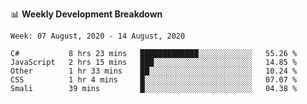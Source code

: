 📊 **Weekly Development Breakdown**
<!--START_SECTION:waka-->
```text
Week: 07 August, 2020 - 14 August, 2020

C#           8 hrs 23 mins   █████████████░░░░░░░░░░░░   55.26 % 
JavaScript   2 hrs 15 mins   ███░░░░░░░░░░░░░░░░░░░░░░   14.85 % 
Other        1 hr 33 mins    ██░░░░░░░░░░░░░░░░░░░░░░░   10.24 % 
CSS          1 hr 4 mins     █░░░░░░░░░░░░░░░░░░░░░░░░   07.07 % 
Smali        39 mins         █░░░░░░░░░░░░░░░░░░░░░░░░   04.38 %
```
<!--END_SECTION:waka-->
